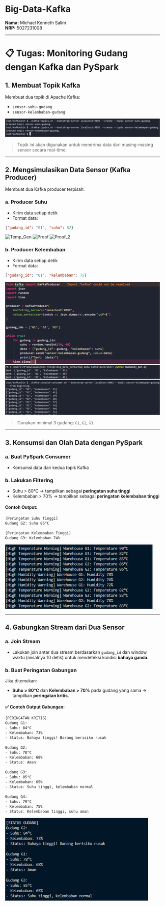 # Big-Data-Kafka

**Nama:** Michael Kenneth Salim  
**NRP:** 5027231008

---

# 📋 Tugas: Monitoring Gudang dengan Kafka dan PySpark

## 1. Membuat Topik Kafka
Membuat dua topik di Apache Kafka:
- `sensor-suhu-gudang`
- `sensor-kelembaban-gudang`

![Membuat_Topik](./Assets/image-0.png)


> Topik ini akan digunakan untuk menerima data dari masing-masing sensor secara real-time.

---

## 2. Mengsimulasikan Data Sensor (Kafka Producer)

Membuat dua Kafka producer terpisah:

### a. Producer Suhu
- Kirim data setiap detik
- Format data:
```json
{"gudang_id": "G1", "suhu": 82}
````

![Temp_Gen](./Assets/image.png)
![Proof](./Assets/image-2.png)
![Proof_2](./Assets/image-4.png)


### b. Producer Kelembaban

* Kirim data setiap detik
* Format data:

```json
{"gudang_id": "G1", "kelembaban": 75}
```

![Humidity_Gen](./Assets/image-1.png)
![Humid_proof](./Assets/image-3.png)
![Humid_Proof_2](./Assets/image-5.png)

> Gunakan minimal 3 gudang: `G1`, `G2`, `G3`.

---

## 3. Konsumsi dan Olah Data dengan PySpark

### a. Buat PySpark Consumer

* Konsumsi data dari kedua topik Kafka

### b. Lakukan Filtering

* Suhu > 80°C → tampilkan sebagai **peringatan suhu tinggi**
* Kelembaban > 70% → tampilkan sebagai **peringatan kelembaban tinggi**

#### Contoh Output:

```
[Peringatan Suhu Tinggi]
Gudang G2: Suhu 85°C

[Peringatan Kelembaban Tinggi]
Gudang G3: Kelembaban 74%
```

![It Works](./Assets/image-6.png)

---

## 4. Gabungkan Stream dari Dua Sensor

### a. Join Stream

* Lakukan join antar dua stream berdasarkan `gudang_id` dan window waktu (misalnya 10 detik) untuk mendeteksi kondisi **bahaya ganda**.

### b. Buat Peringatan Gabungan

Jika ditemukan:

* **Suhu > 80°C** dan **Kelembaban > 70%** pada gudang yang sama
  → tampilkan **peringatan kritis**.

#### ✅ Contoh Output Gabungan:

```
[PERINGATAN KRITIS]
Gudang G1:
- Suhu: 84°C
- Kelembaban: 73%
- Status: Bahaya tinggi! Barang berisiko rusak

Gudang G2:
- Suhu: 78°C
- Kelembaban: 68%
- Status: Aman

Gudang G3:
- Suhu: 85°C
- Kelembaban: 65%
- Status: Suhu tinggi, kelembaban normal

Gudang G4:
- Suhu: 79°C
- Kelembaban: 75%
- Status: Kelembaban tinggi, suhu aman
```

![Peringatan](./Assets/image-7.png)



